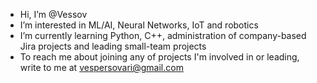 - Hi, I’m @Vessov
- I’m interested in ML/AI, Neural Networks, IoT and robotics
- I’m currently learning Python, C++, administration of company-based Jira projects and leading small-team projects
- To reach me about joining any of projects I'm involved in or leading, write to me at vespersovari@gmail.com

<!---
Vessov/Vessov is a ✨ special ✨ repository because its `README.md` (this file) appears on your GitHub profile.
You can click the Preview link to take a look at your changes.
--->
